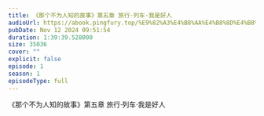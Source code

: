 ```yaml
---
title: 《那个不为人知的故事》第五章 旅行·列车·我是好人
audioUrl: https://abook.pingfury.top/%E9%82%A3%E4%B8%AA%E4%B8%8D%E4%B8%BA%E4%BA%BA%E7%9F%A5%E7%9A%84%E6%95%85%E4%BA%8B-5-%E7%AC%AC%E4%BA%94%E7%AB%A0%20%E6%97%85%E8%A1%8C%C2%B7%E5%88%97%E8%BD%A6%C2%B7%E6%88%91%E6%98%AF%E5%A5%BD%E4%BA%BA-15zffwku.wav
pubDate: Nov 12 2024 09:51:54
duration: 1:39:39.528000
size: 35036
cover: ""
explicit: false
episode: 1
season: 1
episodeType: full
---
```

《那个不为人知的故事》第五章 旅行·列车·我是好人